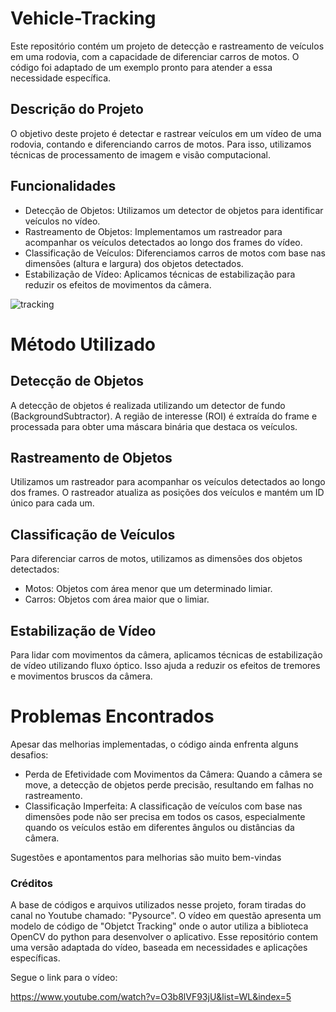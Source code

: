 # Vehicle-Tracking
Este repositório contém um projeto de detecção e rastreamento de veículos em uma rodovia, com a capacidade de diferenciar carros de motos. O código foi adaptado de um exemplo pronto para atender a essa necessidade específica.

## Descrição do Projeto
O objetivo deste projeto é detectar e rastrear veículos em um vídeo de uma rodovia, contando e diferenciando carros de motos. Para isso, utilizamos técnicas de processamento de imagem e visão computacional.

## Funcionalidades
- Detecção de Objetos: Utilizamos um detector de objetos para identificar veículos no vídeo.
- Rastreamento de Objetos: Implementamos um rastreador para acompanhar os veículos detectados ao longo dos frames do vídeo.
- Classificação de Veículos: Diferenciamos carros de motos com base nas dimensões (altura e largura) dos objetos detectados.
- Estabilização de Vídeo: Aplicamos técnicas de estabilização para reduzir os efeitos de movimentos da câmera.

![tracking](https://github.com/user-attachments/assets/b05af617-91f0-4c64-b0d4-ab218c67f0e3)

# Método Utilizado
## Detecção de Objetos
A detecção de objetos é realizada utilizando um detector de fundo (BackgroundSubtractor). A região de interesse (ROI) é extraída do frame e processada para obter uma máscara binária que destaca os veículos.

## Rastreamento de Objetos
Utilizamos um rastreador para acompanhar os veículos detectados ao longo dos frames. O rastreador atualiza as posições dos veículos e mantém um ID único para cada um.

## Classificação de Veículos
Para diferenciar carros de motos, utilizamos as dimensões dos objetos detectados:

- Motos: Objetos com área menor que um determinado limiar.
- Carros: Objetos com área maior que o limiar.

## Estabilização de Vídeo
Para lidar com movimentos da câmera, aplicamos técnicas de estabilização de vídeo utilizando fluxo óptico. Isso ajuda a reduzir os efeitos de tremores e movimentos bruscos da câmera.

# Problemas Encontrados
Apesar das melhorias implementadas, o código ainda enfrenta alguns desafios:

- Perda de Efetividade com Movimentos da Câmera: Quando a câmera se move, a detecção de objetos perde precisão, resultando em falhas no rastreamento.
- Classificação Imperfeita: A classificação de veículos com base nas dimensões pode não ser precisa em todos os casos, especialmente quando os veículos estão em diferentes ângulos ou distâncias da câmera.

Sugestões e apontamentos para melhorias são muito bem-vindas 

### Créditos
A base de códigos e arquivos utilizados nesse projeto, foram tiradas do canal no Youtube chamado: "Pysource". O vídeo em questão apresenta um modelo de código de "Objetct Tracking" onde o autor utiliza a biblioteca OpenCV do python para desenvolver o aplicativo. Esse repositório contem uma versão adaptada do vídeo, baseada em necessidades e aplicações específicas.

Segue o link para o vídeo:

<https://www.youtube.com/watch?v=O3b8lVF93jU&list=WL&index=5>
